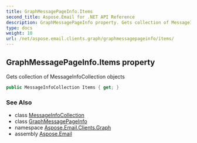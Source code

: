 ```yaml
---
title: GraphMessagePageInfo.Items
second_title: Aspose.Email for .NET API Reference
description: GraphMessagePageInfo property. Gets collection of MessageInfoCollection objects
type: docs
weight: 10
url: /net/aspose.email.clients.graph/graphmessagepageinfo/items/
---
```

## GraphMessagePageInfo.Items property

Gets collection of MessageInfoCollection objects

```csharp
public MessageInfoCollection Items { get; }
```

### See Also

* class [MessageInfoCollection](../../messageinfocollection/)
* class [GraphMessagePageInfo](../)
* namespace [Aspose.Email.Clients.Graph](../../graphmessagepageinfo/)
* assembly [Aspose.Email](../../../)


